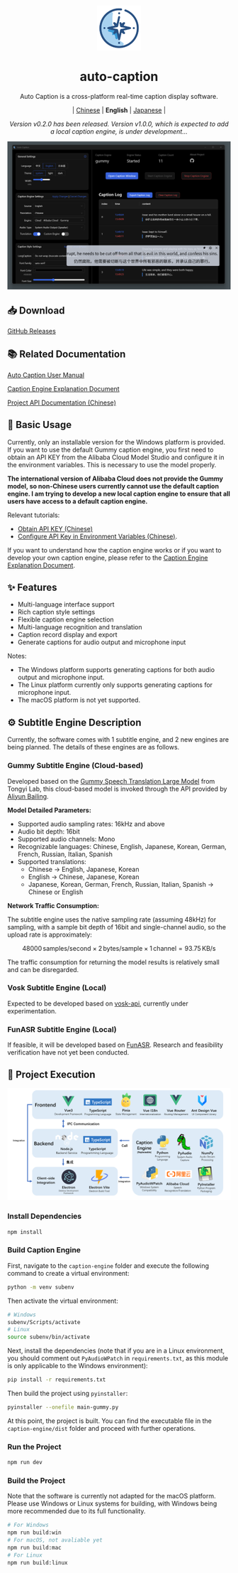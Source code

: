 <div align="center" >
    <img src="./resources/icon.png" width="100px" height="100px"/>
    <h1 align="center">auto-caption</h1>
    <p>Auto Caption is a cross-platform real-time caption display software.</p>
    <p>
        | <a href="./README.md">Chinese</a>
        | <b>English</b>
        | <a href="./README_ja.md">Japanese</a> |
    </p>
    <p><i>Version v0.2.0 has been released. Version v1.0.0, which is expected to add a local caption engine, is under development...</i></p>
</div>

![](./assets/media/main_en.png)

## 📥 Download

[GitHub Releases](https://github.com/HiMeditator/auto-caption/releases)

## 📚 Related Documentation

[Auto Caption User Manual](./docs/user-manual/en.md)

[Caption Engine Explanation Document](./docs/engine-manual/en.md)

[Project API Documentation (Chinese)](./docs/api-docs/electron-ipc.md)

## 📖 Basic Usage

Currently, only an installable version for the Windows platform is provided. If you want to use the default Gummy caption engine, you first need to obtain an API KEY from the Alibaba Cloud Model Studio and configure it in the environment variables. This is necessary to use the model properly.

**The international version of Alibaba Cloud does not provide the Gummy model, so non-Chinese users currently cannot use the default caption engine. I am trying to develop a new local caption engine to ensure that all users have access to a default caption engine.**

Relevant tutorials:
- [Obtain API KEY (Chinese)](https://help.aliyun.com/zh/model-studio/get-api-key)
- [Configure API Key in Environment Variables (Chinese)](https://help.aliyun.com/zh/model-studio/configure-api-key-through-environment-variables).

If you want to understand how the caption engine works or if you want to develop your own caption engine, please refer to the [Caption Engine Explanation Document](./docs/engine-manual/en.md).
## ✨ Features

- Multi-language interface support
- Rich caption style settings
- Flexible caption engine selection
- Multi-language recognition and translation
- Caption record display and export
- Generate captions for audio output and microphone input

Notes:
- The Windows platform supports generating captions for both audio output and microphone input.
- The Linux platform currently only supports generating captions for microphone input.
- The macOS platform is not yet supported.

## ⚙️ Subtitle Engine Description

Currently, the software comes with 1 subtitle engine, and 2 new engines are being planned. The details of these engines are as follows.

### Gummy Subtitle Engine (Cloud-based)

Developed based on the [Gummy Speech Translation Large Model](https://help.aliyun.com/zh/model-studio/gummy-speech-recognition-translation/) from Tongyi Lab, this cloud-based model is invoked through the API provided by [Aliyun Bailing](https://bailian.console.aliyun.com).

**Model Detailed Parameters:**

- Supported audio sampling rates: 16kHz and above
- Audio bit depth: 16bit
- Supported audio channels: Mono
- Recognizable languages: Chinese, English, Japanese, Korean, German, French, Russian, Italian, Spanish
- Supported translations:
  - Chinese → English, Japanese, Korean
  - English → Chinese, Japanese, Korean
  - Japanese, Korean, German, French, Russian, Italian, Spanish → Chinese or English

**Network Traffic Consumption:**

The subtitle engine uses the native sampling rate (assuming 48kHz) for sampling, with a sample bit depth of 16bit and single-channel audio, so the upload rate is approximately:

$$
48000\, \text{samples/second} \times 2\,\text{bytes/sample} \times 1\, \text{channel} = 93.75\,\text{KB/s}
$$

The traffic consumption for returning the model results is relatively small and can be disregarded.

### Vosk Subtitle Engine (Local)

Expected to be developed based on [vosk-api](https://github.com/alphacep/vosk-api), currently under experimentation.

### FunASR Subtitle Engine (Local)

If feasible, it will be developed based on [FunASR](https://github.com/modelscope/FunASR). Research and feasibility verification have not yet been conducted.


## 🚀 Project Execution

![](./assets/media/structure_en.png)

### Install Dependencies

```bash
npm install
```

### Build Caption Engine

First, navigate to the `caption-engine` folder and execute the following command to create a virtual environment:

```bash
python -m venv subenv
```

Then activate the virtual environment:

```bash
# Windows
subenv/Scripts/activate
# Linux
source subenv/bin/activate
```

Next, install the dependencies (note that if you are in a Linux environment, you should comment out `PyAudioWPatch` in `requirements.txt`, as this module is only applicable to the Windows environment):

```bash
pip install -r requirements.txt
```

Then build the project using `pyinstaller`:

```bash
pyinstaller --onefile main-gummy.py
```

At this point, the project is built. You can find the executable file in the `caption-engine/dist` folder and proceed with further operations.

### Run the Project

```bash
npm run dev
```
### Build the Project

Note that the software is currently not adapted for the macOS platform. Please use Windows or Linux systems for building, with Windows being more recommended due to its full functionality.

```bash
# For Windows
npm run build:win
# For macOS, not avaliable yet
npm run build:mac
# For Linux
npm run build:linux
```
